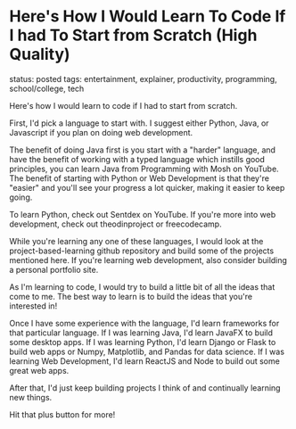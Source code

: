 # Here's How I Would Learn To Code If I had To Start from Scratch (High Quality)

status: posted
tags: entertainment, explainer, productivity, programming, school/college, tech

Here's how I would learn to code if I had to start from scratch.

First, I'd pick a language to start with. I suggest either Python, Java, or Javascript if you plan on doing web development.

The benefit of doing Java first is you start with a "harder" language, and have the benefit of working with a typed language which instills good principles, you can learn Java from Programming with Mosh on YouTube. The benefit of starting with Python or Web Development is that they're "easier" and you'll see your progress a lot quicker, making it easier to keep going.

To learn Python, check out Sentdex on YouTube. If you're more into web development, check out theodinproject or freecodecamp. 

While you're learning any one of these languages, I would look at the project-based-learning github repository and build some of the projects mentioned here. 
If you're learning web development, also consider building a personal portfolio site. 

As I'm learning to code, I would try to build a little bit of all the ideas that come to me. The best way to learn is to build the ideas that you're interested in!

Once I have some experience with the language, I'd learn frameworks for that particular language. 
If I was learning Java, I'd learn JavaFX to build some desktop apps. If I was learning Python, I'd learn Django or Flask to build web apps or Numpy, Matplotlib, and Pandas for data science. If I was learning Web Development, I'd learn ReactJS and Node to build out some great web apps.

After that, I'd just keep building projects I think of and continually learning new things. 

Hit that plus button for more!